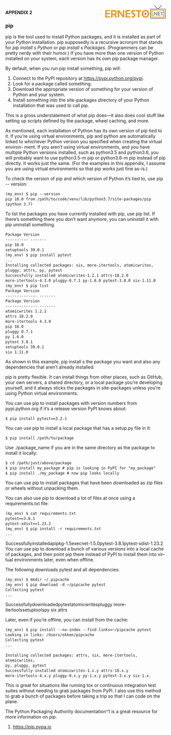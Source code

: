 <img align="right" src="../logo.png">

**APPENDIX 2**

### pip

pip is the tool used to install Python packages, and it is installed as part of
your Python installation. pip supposedly is a recursive acronym that stands
for _pip install s Python_ or _pip install s Packages._ (Programmers can be pretty
nerdy with their humor.) If you have more than one version of Python installed
on your system, each version has its own pip package manager.

By default, when you run pip install something, pip will:

1. Connect to the PyPI repository at https://pypi.python.org/pypi.
2. Look for a package called something.
3. Download the appropriate version of something for your version of Python
and your system.
4. Install something into the site-packages directory of your Python installation
that was used to call pip. 

This is a gross understatement of what pip does—it also does cool stuff like
setting up scripts defined by the package, wheel caching, and more.

As mentioned, each installation of Python has its own version of pip tied to it.
If you’re using virtual environments, pip and python are automatically linked
to whichever Python version you specified when creating the virtual environ-
ment. If you aren’t using virtual environments, and you have multiple Python
versions installed, such as python3.5 and python3.6, you will probably want to
use python3.5-m pip or python3.6-m pip instead of pip directly. It works just the
same. (For the examples in this appendix, I assume you are using virtual
environments so that pip works just fine as-is.)


To check the version of pip and which version of Python it’s tied to, use pip --
version:

```
(my_env) $ pip --version
pip 18.0 from /path/to/code/venv/lib/python3.7/site-packages/pip (python 3.7)
```

To list the packages you have currently installed with pip, use pip list. If there’s
something there you don’t want anymore, you can uninstall it with pip uninstall
something.

```
Package Version
---------- -------
pip 18.0
setuptools 39.0.1
(my_env) $ pip install pytest
...
Installing collected packages: six, more-itertools, atomicwrites,
pluggy, attrs, py, pytest
Successfully installed atomicwrites-1.2.1 attrs-18.2.0
more-itertools-4.3.0 pluggy-0.7.1 py-1.6.0 pytest-3.8.0 six-1.11.0
(my_env) $ pip list
Package Version
-------------- -------
Package Version
-------------- -------
atomicwrites 1.2.1
attrs 18.2.0
more-itertools 4.3.0
pip 18.0
pluggy 0.7.1
py 1.6.0
pytest 3.8.1
setuptools 39.0.1
six 1.11.0
```

As shown in this example, pip install s the package you want and also any
dependencies that aren’t already installed.

pip is pretty flexible. It can install things from other places, such as GitHub,
your own servers, a shared directory, or a local package you’re developing
yourself, and it always sticks the packages in site-packages unless you’re using
Python virtual environments.

You can use pip to install packages with version numbers from pypi.python.org
if it’s a release version PyPI knows about:

```
$ pip install pytest==3.2.1
```

You can use pip to install a local package that has a setup.py file in it:


```
$ pip install /path/to/package
```

Use ./package_name if you are in the same directory as the package to install it
locally:

```
$ cd /path/just/above/package
$ pip install my_package # pip is looking in PyPI for "my_package"
$ pip install ./my_package # now pip looks locally
```

You can use pip to install packages that have been downloaded as zip files or
wheels without unpacking them.

You can also use pip to download a lot of files at once using a requirements.txt file:

```
(my_env) $ cat requirements.txt
pytest==3.8.1
pytest-xdist==1.23.2
(my_env) $ pip install -r requirements.txt
...

```

Successfullyinstalledapipkg-1.5execnet-1.5.0pytest-3.8.1pytest-xdist-1.23.2
You can use pip to download a bunch of various versions into a local cache
of packages, and then point pip there instead of PyPI to install them into vir-
tual environments later, even when offline.

The following downloads pytest and all dependencies:

```
(my_env) $ mkdir ~/.pipcache
(my_env) $ pip download -d ~/pipcache pytest
Collecting pytest
...

```

Successfullydownloadedpytestatomicwritespluggy
more-itertoolssetuptoolspy six attrs

Later, even if you’re offline, you can install from the cache:

```
(my_env) $ pip install --no-index --find-links=~/pipcache pytest
Looking in links: /Users/okken/pipcache
Collecting pytest
...

Installing collected packages: attrs, six, more-itertools, atomicwrites,
py, pluggy, pytest
Successfully installed atomicwrites-1.x.y attrs-18.x.y
more-itertools-4.x.y pluggy-0.x.y py-1.x.y pytest-3.x.y six-1.x.
```

This is great for situations like running tox or continuous integration test
suites without needing to grab packages from PyPI. I also use this method to
grab a bunch of packages before taking a trip so that I can code on the plane.


The Python Packaging Authority documentation^1 is a great resource for more
information on pip.

1. https://pip.pypa.io



